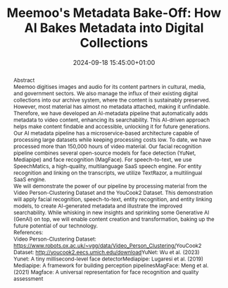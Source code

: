 ---
abstract: '## Abstract

  Meemoo digitises images and audio for its content partners in cultural, media, and
  government sectors. We also manage the influx of their existing digital collections
  into our archive system, where the content is sustainably preserved. However, most
  material has almost no metadata attached, making it unfindable. Therefore, we have
  developed an AI-metadata pipeline that automatically adds metadata to video content,
  enhancing its searchability. This AI-driven approach helps make content findable
  and accessible, unlocking it for future generations.


  Our AI metadata pipeline has a microservice-based architecture capable of processing
  large datasets while keeping processing costs low. To date, we have processed more
  than 150,000 hours of video material. Our facial recognition pipeline combines several
  open-source models for face detection (YuNet, Mediapipe) and face recognition (MagFace).
  For speech-to-text, we use SpeechMatics, a high-quality, multilanguage SaaS speech
  engine. For entity recognition and linking on the transcripts, we utilize TextRazor,
  a multilingual SaaS engine.


  We will demonstrate the power of our pipeline by processing material from the Video
  Person-Clustering Dataset and the YouCook2 Dataset. This demonstration will apply
  facial recognition, speech-to-text, entity recognition, and entity linking models,
  to create AI-generated metadata and illustrate the improved searchability. While
  whisking in new insights and sprinkling some Generative AI (GenAI) on top, we will
  enable content creation and transformation, baking up the future potential of our
  technology.


  ## References:

  - Video Person-Clustering Dataset: https://www.robots.ox.ac.uk/~vgg/data/Video_Person_Clustering/

  - YouCook2 Dataset: http://youcook2.eecs.umich.edu/download

  - YuNet: Wu et al. (2023) Yunet: A tiny millisecond-level face detector

  - Mediapipe: Lugaresi et al. (2019) Mediapipe: A framework for building perception
  pipelines

  - MagFace: Meng et al. (2021) Magface: A universal representation for face recognition
  and quality assessment'
creators:
- Alec Hantson
- ' Matthias Priem'
- ' Peter Vanden Berghe'
date: 2024-09-18 15:45:00+01:00
document_url: ''
grand_parent: iPRES
institutions: []
keywords:
- metadata standards and implementation
- from document to data
landing_page_url: ''
language: eng
layout: publication
license: Creative Commons Zero (CC0-1.0)
notes_url: https://docs.google.com/document/d/1tm1sitP5zYVYM6s5NoVLPnb0qA0Zyc-Nx0HOj5APixU/edit#heading=h.aar4tupij1po
parent: iPRES 2024
publication_type: tool demo
size: null
slides_url: ''
source_name: iPRES
stream_url: https://www.archief.vlaanderen.be/archief/records/dossiers/5acb210228ce4315ae650812d056a482329eb83ed2dc42398a51505dc153be81/documents/4d45be085fff4ea5afe21bd5121530e941e01b90f3204f9cb130fb3682839751
title: 'Meemoo''s Metadata Bake-Off: How AI Bakes Metadata into Digital Collections'
year: 2024
---